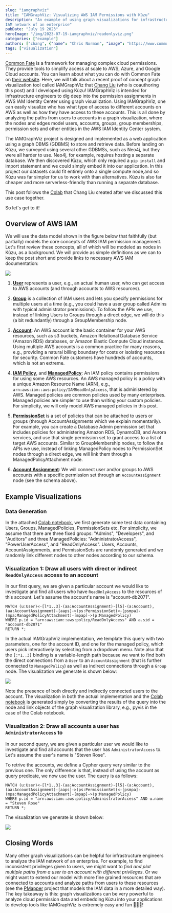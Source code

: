```yaml
---
slug: "iamgraphviz"
title: "IAMGraphViz: Visualizing AWS IAM Permissions with Kùzu"
description: "An example of using graph visualizations for infrastructure engineers to analyze the 
IAM network of an enterprise"
pubDate: "July 19 2023"
heroImage: "/img/2023-07-19-iamgraphviz/readonlyviz.png"
categories: ["example"]
authors: ["chang", {"name": "Chris Norman", "image": "https://www.commonfate.io/_next/image?url=%2Fheadshots%2Fchris.jpg&w=3840&q=75"}]
tags: ["visualization"]
---
```


[Common Fate](https://www.commonfate.io/)  is a framework for managing complex cloud permissions. They provide tools to simplify access at scale to AWS, Azure, and Google Cloud accounts. You can learn about what you can do with Common Fate on [their website](https://www.commonfate.io/). Here, we will talk about a recent proof of concept graph visualization tool called IAMGraphViz that [Chang Liu](https://www.linkedin.com/in/mewim/) (who is coauthoring this post) and I developed using Kùzu! IAMGraphViz is intended for infrastructure engineers to dig deep into the permission assignments in AWS IAM Identity Center using graph visualization. Using IAMGraphViz, one can easily visualize who has what type of access to different accounts on AWS as well as how they have access to these accounts. This is all done by analyzing the paths from users to accounts in a graph visualization, where the nodes and edges model users, accounts, groups, group memberships, permission sets and other entities in the AWS IAM Identity Center system.

The IAMGraphViz project is designed and implemented as a web application using a graph DBMS (GDBMS) to store and retrieve data. Before landing on Kùzu, we surveyed using several other GDBMSs, such as Neo4j, but they were all harder to use. Neo4j, for example, requires hosting a separate database. We then discovered Kùzu, which only required a `pip install` and import statement and we could simply embed it into our application. In this project our datasets could fit entirely onto a single compute node,and so Kùzu was far simpler for us to work with than alternatives. Kùzu is also far cheaper and more serverless-friendly than running a separate database.

This post follows the [Colab](https://colab.research.google.com/drive/1fotlNnOj1FGad6skBG7MRrHVdHd3jIl6) that Chang Liu created after we discussed this use case together.

So let's get to it!

## Overview of AWS IAM

We will use the data model shown in the figure below that faithfully (but partially) models the
core concepts of AWS IAM permission management. Let's first review these concepts, all
of which will be modeled as nodes in Kùzu, as a background.
We will provide as simple definitions as we can to keep the post short and provide links
to necessary AWS IAM documentation: 

![](/img/2023-07-19-iamgraphviz/schema.png)

1. **[User](https://docs.aws.amazon.com/IAM/latest/UserGuide/id_users.html)** represents a 
user, e.g., an actual human user, who can get access to AWS accounts (and through accounts to AWS resources).

2. **[Group](https://docs.aws.amazon.com/IAM/latest/UserGuide/id_groups.html)** is a collection of IAM users and lets you specify permissions for multiple users at a time (e.g., you could have a user group called Admins with typical administrator permissions).
To follow the APIs we use, instead of linking Users to Groups through a direct edge, we will do this (a bit redundantly) through a GroupMembership node.

3. **[Account](https://docs.aws.amazon.com/organizations/latest/userguide/orgs_getting-started_concepts.html#account)**: An AWS account is the basic container for your AWS resources, such as s3 buckets,
Amazon Relational Database Service (Amazon RDS) databases, or Amazon Elastic Compute Cloud instances.
Using multiple AWS accounts is a common practice for many reasons, e.g., providing a natural billing boundary for costs or isolating resources for security. Common Fate customers have hundreds of 
accounts, which is not an extreme.

4. **[IAM Policy](https://docs.aws.amazon.com/IAM/latest/UserGuide/access_policies.html)**, and **[ManagedPolicy](https://docs.aws.amazon.com/IAM/latest/UserGuide/access_policies_managed-vs-inline.html#aws-managed-policies)**: An IAM policy contains permissions for using some AWS resources. An AWS managed policy is a policy with a unique Amazon Resource Name (ARN), e.g., `arn:aws:iam::aws:policy/IAMReadOnlyAccess`, that is administered by AWS. Managed policies are common policies used by many enterprises. Managed policies are simpler to use than writing your custom policies. 
For simplicity, we will only model AWS managed policies in this post.

5. **[PermissionSet](https://docs.aws.amazon.com/singlesignon/latest/userguide/permissionsetsconcept.html)** is a set of policies that can be attached to users or groups (through AccountAssignments which we explain momentarily). For example, you can create a Database Admin permission set that includes policies for administering Amazon RDS, DynamoDB, and Aurora services, and use that single permission set to grant access to a list of target AWS accounts. Similar to GroupMembership nodes, to follow the APIs we use, instead of linking ManagedPolicy nodes to PermissionSet nodes through a direct edge, we will link them through a ManagedPolicyAttachment node.

6. **[Account Assignment](https://aws.amazon.com/about-aws/whats-new/2020/09/aws-single-sign-on-adds-account-assignment-apis-and-aws-cloudformation-support-to-automate-multi-account-access-management/)**: We will connect user and/or groups to AWS accounts with a specific permission set through an `AccountAssignment` node (see the schema above). 

## Example Visualizations

### Data Generation
In the attached [Colab notebook](https://colab.research.google.com/drive/1fotlNnOj1FGad6skBG7MRrHVdHd3jIl6), we first generate some test data
containing Users, Groups, ManagedPolicies, PermissionSets etc. For simplicity, we assume that there are three fixed groups: "Admins", "Developers", and "Auditors" and three ManagedPolicies: "AdministratorAccess", "PowerUserAccess", and "ReadOnlyAccess". Users, Accounts, 
AccountAssignments, and PermissionSets are randomly generated and we randomly link different nodes to
other nodes according to our schema.

### Visualization 1: Draw all users with direct or indirect `ReadOnlyAccess` access to an account

In our first query, we are given a particular account we would like to investigate and find
all users who have `ReadOnlyAccess` to the resources of this account. Let's assume
the account's name is "account-db2071".

```cypher
MATCH (u:User)<-[l*1..3]-(aa:AccountAssignment)-[l5]-(a:Account),
(aa:AccountAssignment)-[aaps]->(ps:PermissionSet)<-[psmpa]-(mpa:ManagedPolicyAttachment)-[mpap]->(p:ManagedPolicy)
WHERE p.id = "arn:aws:iam::aws:policy/ReadOnlyAccess" AND a.sid = "account-db2071"
RETURN *;
```

In the actual IAMGraphViz implementation, we template this query with two parameters, one for the 
account ID, and one for the managed policy, which users pick interactively by selecting from
a dropdown menu.
Note also that the `[:*1..3]` binding is a variable-length path because we want to find
both the direct connections from a `User` to an `AccountAssignment` (that is further connected to
`ManagedPolicy`) as well as 
indirect connections through a `Group` node. The visualization we generate is shown below:

![](/img/2023-07-19-iamgraphviz/readonlyviz.png)

Note the presence of both directly and indirectly connected users to the account.
The visualization in both the actual implementation and the [Colab notebook](https://colab.research.google.com/drive/1fotlNnOj1FGad6skBG7MRrHVdHd3jIl6) is generated simply 
by converting the results of the query into the node and link objects of the graph visualization library,
e.g., pyvis in the case of the Colab notebook.

### Visualization 2: Draw all accounts a user has `AdministratorAccess` to

In our second query, we are given a particular user we would like to investigate and find all accounts that the user has `AdministratorAccess` to. Let's assume the user's name is "Steven Rose". 

To retrive the accounts, we define a Cypher query very similar to the previous one. The only difference is that, instead of using the account as query predicate, we now use the user. The query is as follows:

```cypher
MATCH (u:User)<-[l*1..3]-(aa:AccountAssignment)-[l5]-(a:Account),
(aa:AccountAssignment)-[aaps]->(ps:PermissionSet)<-[psmpa]-(mpa:ManagedPolicyAttachment)-[mpap]->(p:ManagedPolicy)
WHERE p.id = "arn:aws:iam::aws:policy/AdministratorAccess" AND u.name = "Steven Rose"
RETURN *;
```

The visualization we generate is shown below:

![](/img/2023-07-19-iamgraphviz/adminviz.png)

## Closing Words
Many other graph visualizations can be helpful for infrastructure engineers to analyze the 
IAM network of an enterprise. For example, to find inconsistent privileges given to users,
we might want to *find and plot multiple paths from a user to an account with different privileges*.
Or we might want to extend our model with more fine grained resources that are connected to accounts
and analyze paths from users to these resources (see the [PMapper](https://github.com/nccgroup/PMapper) project that models the IAM data in a more detailed way). The key takeaway is this: graph visualizations can be very powerful to analyze cloud permission data and embedding Kùzu into your applications
to develop tools like IAMGraphViz is extremely easy and fun 🥳🙌💪!

